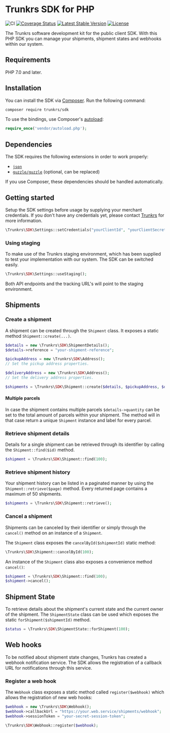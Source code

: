 # Trunkrs SDK for PHP

![CI](https://github.com/Trunkrs/Trunkrs-SDK-PHP/workflows/CI/badge.svg?branch=master)
[![Coverage Status](https://coveralls.io/repos/github/Trunkrs/Trunkrs-SDK-PHP/badge.svg?branch=master)](https://coveralls.io/github/Trunkrs/Trunkrs-SDK-PHP?branch=master)
[![Latest Stable Version](https://poser.pugx.org/trunkrs/sdk/version)](https://packagist.org/packages/trunkrs/sdk)
[![License](https://poser.pugx.org/trunkrs/sdk/license)](https://packagist.org/packages/trunkrs/sdk)

The Trunkrs software development kit for the public client SDK. With this PHP SDK you can manage your shipments, shipment states and webhooks within our system.

## Requirements

PHP 7.0 and later.

## Installation

You can install the SDK via [Composer](http://getcomposer.org/). Run the following command:

```bash
composer require trunkrs/sdk
```

To use the bindings, use Composer's [autoload](https://getcomposer.org/doc/01-basic-usage.md#autoloading):

```php
require_once('vendor/autoload.php');
```

## Dependencies

The SDK requires the following extensions in order to work properly:

-   [`json`](https://secure.php.net/manual/en/book.json.php)
-   [`guzzle/guzzle`](https://github.com/guzzle/guzzle) (optional, can be replaced)

If you use Composer, these dependencies should be handled automatically.

## Getting started

Setup the SDK settings before usage by supplying your merchant credentials. If you don't have any credentials yet, please contact [Trunkrs](https://trunkrs.nl) for more information.

```php
\Trunkrs\SDK\Settings::setCredentials("yourClientId", "yourClientSecret");
```

### Using staging

To make use of the Trunkrs staging environment, which has been supplied to test your implementation with our system.
The SDK can be switched easily.

```php
\Trunkrs\SDK\Settings::useStaging();
```

Both API endpoints and the tracking URL's will point to the staging environment.

## Shipments

### Create a shipment

A shipment can be created through the `Shipment` class. It exposes a static method `Shipment::create(...)`.

```php
$details = new \Trunkrs\SDK\ShipmentDetails();
$details->reference = "your-shipment-reference";

$pickupAddress = new \Trunkrs\SDK\Address();
// Set the pickup address properties.

$deliveryAddress = new \Trunkrs\SDK\Address();
// Set the delivery address properties.

$shipments = \Trunkrs\SDK\Shipment::create($details, $pickupAddress, $deliveryAddress);
```

#### Multiple parcels

In case the shipment contains multiple parcels `$details->quantity` can be set to the total amount of parcels within your shipment.
The method will in that case return a unique `Shipment` instance and label for every parcel.

### Retrieve shipment details

Details for a single shipment can be retrieved through its identifier by calling the `Shipment::find($id)` method.

```php
$shipment = \Trunkrs\SDK\Shipment::find(100);
```

### Retrieve shipment history

Your shipment history can be listed in a paginated manner by using the `Shipment::retrieve($page)` method.
Every returned page contains a maximum of 50 shipments.

```php
$shipments = \Trunkrs\SDK\Shipment::retrieve();
```

### Cancel a shipment

Shipments can be canceled by their identifier or simply through the `cancel()` method on an instance of a `Shipment`.

The `Shipment` class exposes the `cancelById($shipmentId)` static method:
```php
\Trunkrs\SDK\Shipment::cancelById(100);
```

An instance of the `Shipment` class also exposes a convenience method `cancel()`:

```php
$shipment = \Trunkrs\SDK\Shipment::find(100);
$shipment->cancel();
```

## Shipment State

To retrieve details about the shipment's current state and the current owner of the shipment.
The `ShipmentState` class can be used which exposes the static `forShipment($shipmentId)` method.

```php
$status = \Trunkrs\SDK\ShipmentState::forShipment(100);
```

## Web hooks

To be notified about shipment state changes, Trunkrs has created a webhook notification service.
The SDK allows the registration of a callback URL for notifications through this service.

### Register a web hook

The `Webhook` class exposes a static method called `register($webhook)` which allows the registration of new web hooks:

```php
$webhook = new \Trunkrs\SDK\Webhook();
$webhook->callbackUrl = "https://your.web.service/shipments/webhook";
$webhook->sessionToken = "your-secret-session-token";

\Trunkrs\SDK\Webhook::register($webhook);
```
















